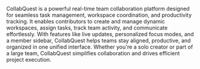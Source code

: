 CollabQuest is a powerful real-time team collaboration platform designed for seamless task management, workspace coordination, and productivity tracking. It enables contributors to create and manage dynamic workspaces, assign tasks, track team activity, and communicate effortlessly. With features like live updates, personalized focus modes,  and a member sidebar, CollabQuest helps teams stay aligned, productive, and organized in one unified interface. Whether you're a solo creator or part of a large team, CollabQuest simplifies collaboration and drives efficient project execution.
